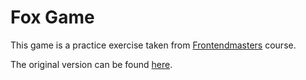 # Fox Game

This game is a practice exercise taken from [Frontendmasters](https://btholt.github.io/project-fox-game-site/) course.

The original version can be found [here](btholt).